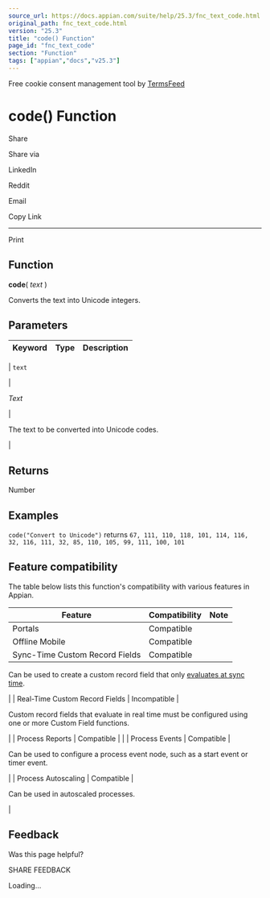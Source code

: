```yaml
---
source_url: https://docs.appian.com/suite/help/25.3/fnc_text_code.html
original_path: fnc_text_code.html
version: "25.3"
title: "code() Function"
page_id: "fnc_text_code"
section: "Function"
tags: ["appian","docs","v25.3"]
---
```



Free cookie consent management tool by [TermsFeed](https://www.termsfeed.com/)

# code() Function

Share

Share via

LinkedIn

Reddit

Email

Copy Link

* * *

Print

## Function

**code**( _text_ )

Converts the text into Unicode integers.

## Parameters

| Keyword | Type | Description |
| --- | --- | --- |
|
`text`

 |

_Text_

 |

The text to be converted into Unicode codes.

 |

## Returns

Number

## Examples

`code("Convert to Unicode")` returns `67, 111, 110, 118, 101, 114, 116, 32, 116, 111, 32, 85, 110, 105, 99, 111, 100, 101`

## Feature compatibility

The table below lists this function's compatibility with various features in Appian.

| Feature | Compatibility | Note |
| --- | --- | --- |
| Portals | Compatible |  |
| Offline Mobile | Compatible |  |
| Sync-Time Custom Record Fields | Compatible |
Can be used to create a custom record field that only [evaluates at sync time](custom-record-fields.html#prodlink-sync-time-evaluations).

 |
| Real-Time Custom Record Fields | Incompatible |

Custom record fields that evaluate in real time must be configured using one or more Custom Field functions.

 |
| Process Reports | Compatible |  |
| Process Events | Compatible |

Can be used to configure a process event node, such as a start event or timer event.

 |
| Process Autoscaling | Compatible |

Can be used in autoscaled processes.

 |

## Feedback

Was this page helpful?

SHARE FEEDBACK

Loading...